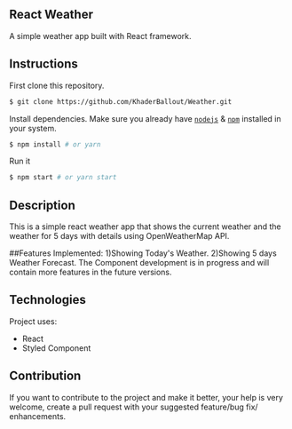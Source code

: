 ## React Weather
A simple weather app built with React framework.

## Instructions

First clone this repository.
```bash
$ git clone https://github.com/KhaderBallout/Weather.git
```

Install dependencies. Make sure you already have [`nodejs`](https://nodejs.org/en/) & [`npm`](https://www.npmjs.com/) installed in your system.
```bash
$ npm install # or yarn
```

Run it
```bash
$ npm start # or yarn start
```

## Description
This is a simple react weather app that shows the current weather and the weather for 5 days with details using OpenWeatherMap API.


##Features Implemented:
1)Showing Today's Weather.
2)Showing 5 days Weather Forecast.
The Component development is in progress and will contain more features in the future versions.

## Technologies
Project uses:
* React
* Styled Component

## Contribution
If you want to contribute to the project and make it better, your help is very welcome, create a pull request with your suggested feature/bug fix/ enhancements.
